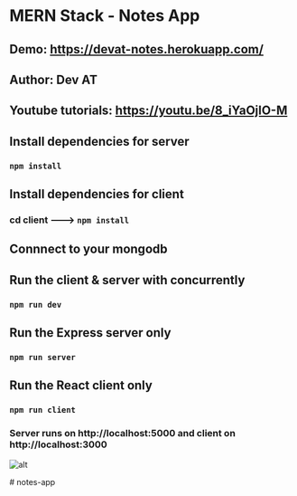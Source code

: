 # MERN Stack - Notes App 

## Demo: https://devat-notes.herokuapp.com/

## Author: Dev AT
## Youtube tutorials: https://youtu.be/8_iYaOjIO-M

## Install dependencies for server 
### `npm install`

## Install dependencies for client
### cd client ---> `npm install`

## Connnect to your mongodb 

## Run the client & server with concurrently
### `npm run dev`

## Run the Express server only
### `npm run server`

## Run the React client only
### `npm run client`

### Server runs on http://localhost:5000 and client on http://localhost:3000

![alt](https://res.cloudinary.com/devatchannel/image/upload/v1599566864/test/maxresdefault_1_oecdfa.jpg)

#   n o t e s - a p p  
 